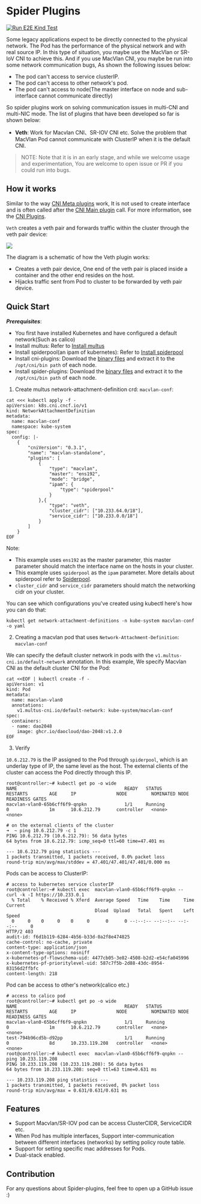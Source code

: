 # Spider Plugins

[![Run E2E Kind Test](https://github.com/spidernet-io/plugins/actions/workflows/e2e-test.yaml/badge.svg)](https://github.com/spidernet-io/plugins/actions/workflows/e2e-test.yaml)

Some legacy applications expect to be directly connected to the physical network. The Pod has the performance of the physical network and with real source IP. In this type of situation, you maybe use the MacVlan or SR-IoV CNI to achieve this. And if you use MacVlan CNI, you maybe be run into some network communication bugs, As shown the following issues below:

- The pod can't access to service clusterIP.
- The pod can't access to other network's pod.
- The pod can't access to node(The master interface on node and sub-interface cannot communicate directly)

So spider plugins work on solving communication issues in multi-CNI and multi-NIC mode. The list of plugins that have been developed so far is shown below:

- **Veth**: Work for Macvlan CNI、SR-IOV CNI etc. Solve the problem that MacVlan Pod cannot communicate with ClusterIP when it is the default CNI.

> NOTE: Note that it is in an early stage, and while we welcome usage and experimentation, You are welcome to open issue or PR if you could run into bugs.

## How it works

Similar to the way [CNI Meta plugins](https://github.com/containernetworking/plugins/tree/main/plugins/meta) work, It is not used to create interface and is often called after the [CNI Main plugin](https://github.com/containernetworking/plugins/tree/main/plugins/main) call.
For more information, see the [CNI Plugins](https://www.cni.dev/plugins/current/).

`Veth` creates a veth pair and forwards traffic within the cluster through the veth pair device:

![](docs/images/veth.svg)

The diagram is a schematic of how the Veth plugin works: 

- Creates a veth pair device, One end of the veth pair is placed inside a container and the other end resides on the host.
- Hijacks traffic sent from Pod to cluster to be forwarded by veth pair device.

## Quick Start

_**Prerequisites**_:

- You first have installed Kubernetes and have configured a default network(Such as calico)
- Install multus: Refer to [Install multus](https://github.com/k8snetworkplumbingwg/multus-cni/blob/master/docs/quickstart.md)
- Install spiderpool(an ipam of kubernetes): Refer to [Install spiderpool](https://github.com/spidernet-io/spiderpool/blob/main/docs/usage/basic.md)
- Install cni-plugins: Download the [binary files](https://github.com/containernetworking/plugins/releases) and extract it to the `/opt/cni/bin path` of each node.
- Install spider-plugins:  Download the [binary files]() and extract it to the `/opt/cni/bin path` of each node.

1. Create multus network-attachment-definition crd: `macvlan-conf`:

```shell
cat <<< kubectl apply -f - 
apiVersion: k8s.cni.cncf.io/v1
kind: NetworkAttachmentDefinition
metadata:
  name: macvlan-conf
  namespace: kube-system
spec:
  config: |-
    {
        "cniVersion": "0.3.1",
        "name": "macvlan-standalone",
        "plugins": [
            {
                "type": "macvlan",
                "master": "ens192",
                "mode": "bridge",
                "ipam": {
                    "type": "spiderpool"
                }
            },{
                "type": "veth",
                "cluster_cidr": ["10.233.64.0/18"],
                "service_cidr": ["10.233.0.0/18"]
            }
        ]
    }
EOF
```

Note:

- This example uses `ens192` as the master parameter, this master parameter should match the interface name on the hosts in your cluster.
- This example uses `spiderpool` as the `ipam` parameter. More details about spiderpool refer to [Spiderpool](https://spidernet-io.github.io/spiderpool/).
- `cluster_cidr` and `service_cidr` parameters should match the networking cidr on your cluster.

You can see which configurations you've created using kubectl here's how you can do that:

```shell
kubectl get network-attachment-definitions -n kube-system macvlan-conf -o yaml
```

2. Creating a macvlan pod that uses `Network-Attachment-Definition`: `macvlan-conf`

We can specify the default cluster network in pods with the `v1.multus-cni.io/default-network` annotation. In this example, We specify Macvlan CNI as the default cluster CNI for the Pod: 

```shell
cat <<EOF | kubectl create -f -
apiVersion: v1
kind: Pod
metadata:
  name: macvlan-vlan0
  annotations:
    v1.multus-cni.io/default-network: kube-system/macvlan-conf
spec:
  containers:
  - name: dao2048
    image: ghcr.io/daocloud/dao-2048:v1.2.0
EOF
```

3. Verify

`10.6.212.79` is the IP assigned to the Pod through `spiderpool`, which is an underlay type of IP, the same level as the host. The external clients of the cluster can access the Pod directly through this IP.

```shell
root@controller:~# kubectl get po -o wide
NAME                                        READY   STATUS             RESTARTS        AGE     IP               NODE         NOMINATED NODE   READINESS GATES
macvlan-vlan0-65b6cff6f9-qnpkn              1/1     Running            0               1m      10.6.212.79      controller   <none>           <none>
```

```shell
# on the external clients of the cluster
➜  ~ ping 10.6.212.79 -c 1
PING 10.6.212.79 (10.6.212.79): 56 data bytes
64 bytes from 10.6.212.79: icmp_seq=0 ttl=60 time=47.401 ms

--- 10.6.212.79 ping statistics ---
1 packets transmitted, 1 packets received, 0.0% packet loss
round-trip min/avg/max/stddev = 47.401/47.401/47.401/0.000 ms
```

Pods can be access to ClusterIP:

```shell
# access to kubernetes service clusterIP
root@controller:~# kubectl exec  macvlan-vlan0-65b6cff6f9-qnpkn -- curl -k -I https://10.233.0.1
  % Total    % Received % Xferd  Average Speed   Time    Time     Time  Current
                                 Dload  Upload   Total   Spent    Left  Speed
  0     0    0     0    0     0      0      0 --:--:-- --:--:-- --:--:--     0
HTTP/2 403
audit-id: f6d1b119-6284-4b56-b33d-0a2f8e474825
cache-control: no-cache, private
content-type: application/json
x-content-type-options: nosniff
x-kubernetes-pf-flowschema-uid: 4477cb05-3e82-4508-b2d2-e54cfa045996
x-kubernetes-pf-prioritylevel-uid: 587c7f5b-2d88-43dc-8954-83156d2ffbfc
content-length: 218
```

Pod can be access to other's network(calico etc.)

```shell
# access to calico pod
root@controller:~# kubectl get po -o wide
NAME                                        READY   STATUS             RESTARTS        AGE     IP               NODE         NOMINATED NODE   READINESS GATES
macvlan-vlan0-65b6cff6f9-qnpkn              1/1     Running            0               1m      10.6.212.79      controller   <none>           <none>
test-794b96cd5b-d92pp                       1/1     Running            0               8d      10.233.119.208   controller   <none>           <none>
root@controller:~# kubectl exec  macvlan-vlan0-65b6cff6f9-qnpkn -- ping 10.233.119.208
PING 10.233.119.208 (10.233.119.208): 56 data bytes
64 bytes from 10.233.119.208: seq=0 ttl=63 time=0.631 ms

--- 10.233.119.208 ping statistics ---
1 packets transmitted, 1 packets received, 0% packet loss
round-trip min/avg/max = 0.631/0.631/0.631 ms
```

## Features

- Support Macvlan/SR-IOV pod can be access ClusterCIDR, ServiceCIDR etc.
- When Pod has multiple interfaces, Support inter-communication between different interfaces (networks) by setting policy route table.
- Support for setting specific mac addresses for Pods.
- Dual-stack enabled.

## Contribution

For any questions about Spider-plugins, feel free to open up a GitHub issue :)